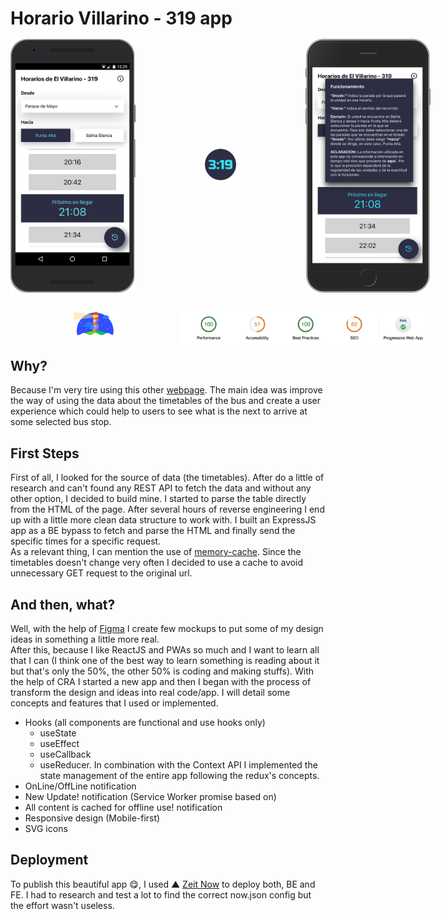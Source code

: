 <!-- This project was bootstrapped with [Create React App](https://github.com/facebook/create-react-app). -->

# Horario Villarino - 319 app

<div  align="center" style="width: 70vw;display: flex; justify-content: space-between; height: 400px; align-items:center">
  <img src="./readme-images/nexus.png" width="200">
  <a href="https://horariovillarino.ntoneko.now.sh/" target="_blank">
    <img src="./public/assets/icons/icon-144.png" width="50" height="50" style="margin: 0 25px;">
  </a>
  <img src="./readme-images/iphone.png" width="200" style="float: right;">
</div>

<div  align="center" style="width: 70vw;margin: 30px 0">
  <img src="./readme-images/lighthouse.png" width="80">
  <img src="./readme-images/auditw.png" width="400" style="float: right;">
</div>

## Why?

Because I'm very tire using this other [webpage](http://www.elvillarino.com.ar/). The main idea was improve the way of using the data about the timetables of the bus and create a user experience which could help to users to see what is the next to arrive at some selected bus stop.

## First Steps

First of all, I looked for the source of data (the timetables). After do a little of research and can't found any REST API to fetch the data and without any other option, I decided to build mine. I started to parse the table directly from the HTML of the page. After several hours of reverse engineering I end up with a little more clean data structure to work with. I built an ExpressJS app as a BE bypass to fetch and parse the HTML and finally send the specific times for a specific request. <br>
As a relevant thing, I can mention the use of [memory-cache](https://www.npmjs.com/package/memory-cache). Since the timetables doesn't change very often I decided to use a cache to avoid unnecessary GET request to the original url.

## And then, what?

Well, with the help of [Figma](https://www.figma.com/proto/RMNWpfzq30tpd2zGesaoHO/villarino?node-id=2%3A0&scaling=scale-down) I create few mockups to put some of my design ideas in something a little more real.
<br>
After this, because I like ReactJS and PWAs so much and I want to learn all that I can (I think one of the best way to learn something is reading about it but that's only the 50%, the other 50% is coding and making stuffs).
With the help of CRA I started a new app and then I began with the process of transform the design and ideas into real code/app. I will detail some concepts and features that I used or implemented.

<ul>
  <li>Hooks (all components are functional and use  hooks only)
    <ul>
      <li>useState</li>
      <li>useEffect</li>
      <li>useCallback</li>
      <li>useReducer. In combination with the Context API I implemented the state management of the entire app following the redux's concepts.</li>
    </ul>
  </li>
  <li>OnLine/OffLine notification</li>
  <li>New Update! notification (Service Worker promise based on)</li>
  <li>All content is cached for offline use! notification</li>
  <li>Responsive design (Mobile-first)</li>
  <li>SVG icons</li>
</ul>

## Deployment

To publish this beautiful app 😋, I used ▲ [Zeit Now](https://zeit.co/) to deploy both, BE and FE. I had to research and test a lot to find the correct now.json config but the effort wasn't useless.

